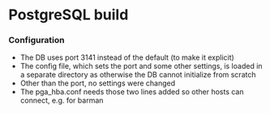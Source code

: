 # PostgreSQL build

### Configuration

* The DB uses port 3141 instead of the default (to make it explicit)
* The config file, which sets the port and some other settings, is loaded in a separate directory as otherwise the DB cannot initialize from scratch
* Other than the port, no settings were changed
* The pga_hba.conf needs those two lines added so other hosts can connect, e.g. for barman